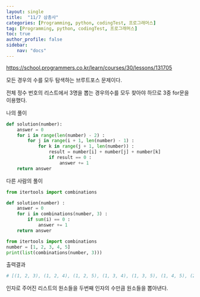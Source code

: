 ```yaml
---
layout: single
title:  "11/7 삼총사"
categories: [Programming, python, codingTest, 프로그래머스]
tag: [Programming, python, codingTest, 프로그래머스]
toc: true
author_profile: false
sidebar:
    nav: "docs"
---
```


https://school.programmers.co.kr/learn/courses/30/lessons/131705



모든 경우의 수를 모두 탐색하는 브루트포스 문제이다.

전체 정수 번호의 리스트에서 3명을 뽑는 경우의수를 모두 찾아야 하므로 3중 for문을 이용했다.

나의 풀이

```python
def solution(number):
    answer = 0
    for i in range(len(number) - 2) :
        for j in range(i + 1, len(number) - 1) :
            for k in range(j + 1, len(number)) :
                result = number[i] + number[j] + number[k]
                if result == 0 :
                    answer += 1
    return answer
```



다른 사람의 풀이

```python
from itertools import combinations

def solution(number) :
    answer = 0
    for i in combinations(number, 3) :
        if sum(i) == 0 :
            answer += 1
	return answer
```



```python
from itertools import combinations
number = [1, 2, 3, 4, 5]
print(list(combinations(number, 3)))
```

출력결과

```python
# [(1, 2, 3), (1, 2, 4), (1, 2, 5), (1, 3, 4), (1, 3, 5), (1, 4, 5), (2, 3, 4), (2, 3, 5), (2, 4, 5), (3, 4, 5)]
```

인자로 주어진 리스트의 원소들을 두번째 인자의 수만큼 원소들을 뽑아낸다.




